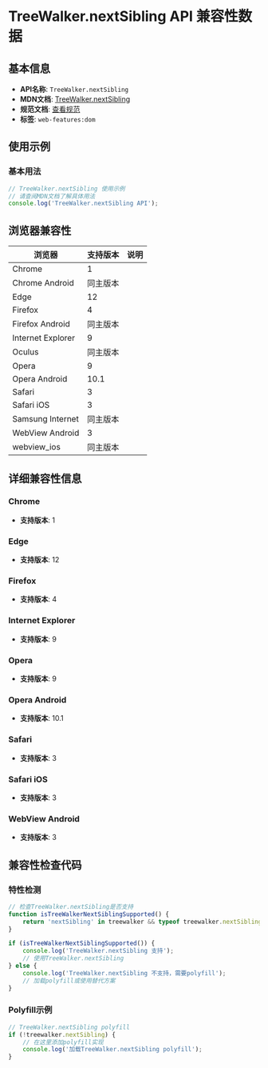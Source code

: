 # TreeWalker.nextSibling API 兼容性数据

## 基本信息

- **API名称**: `TreeWalker.nextSibling`
- **MDN文档**: [TreeWalker.nextSibling](https://developer.mozilla.org/docs/Web/API/TreeWalker/nextSibling)
- **规范文档**: [查看规范](https://dom.spec.whatwg.org/#dom-treewalker-nextsibling)
- **标签**: `web-features:dom`

## 使用示例

### 基本用法

```javascript
// TreeWalker.nextSibling 使用示例
// 请查阅MDN文档了解具体用法
console.log('TreeWalker.nextSibling API');
```

## 浏览器兼容性

| 浏览器 | 支持版本 | 说明 |
|--------|----------|------|
| Chrome | 1 |  |
| Chrome Android | 同主版本 |  |
| Edge | 12 |  |
| Firefox | 4 |  |
| Firefox Android | 同主版本 |  |
| Internet Explorer | 9 |  |
| Oculus | 同主版本 |  |
| Opera | 9 |  |
| Opera Android | 10.1 |  |
| Safari | 3 |  |
| Safari iOS | 3 |  |
| Samsung Internet | 同主版本 |  |
| WebView Android | 3 |  |
| webview_ios | 同主版本 |  |

## 详细兼容性信息

### Chrome

- **支持版本**: 1

### Edge

- **支持版本**: 12

### Firefox

- **支持版本**: 4

### Internet Explorer

- **支持版本**: 9

### Opera

- **支持版本**: 9

### Opera Android

- **支持版本**: 10.1

### Safari

- **支持版本**: 3

### Safari iOS

- **支持版本**: 3

### WebView Android

- **支持版本**: 3

## 兼容性检查代码

### 特性检测

```javascript
// 检查TreeWalker.nextSibling是否支持
function isTreeWalkerNextSiblingSupported() {
    return 'nextSibling' in treewalker && typeof treewalker.nextSibling === 'function';
}

if (isTreeWalkerNextSiblingSupported()) {
    console.log('TreeWalker.nextSibling 支持');
    // 使用TreeWalker.nextSibling
} else {
    console.log('TreeWalker.nextSibling 不支持，需要polyfill');
    // 加载polyfill或使用替代方案
}
```

### Polyfill示例

```javascript
// TreeWalker.nextSibling polyfill
if (!treewalker.nextSibling) {
    // 在这里添加polyfill实现
    console.log('加载TreeWalker.nextSibling polyfill');
}
```


